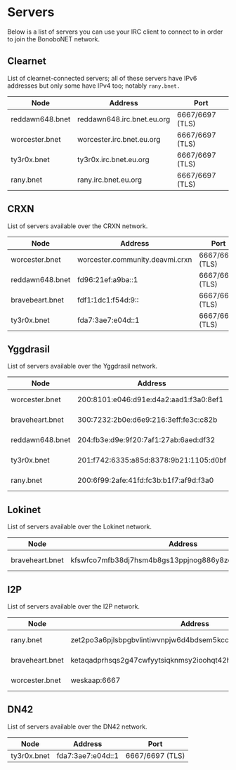 Servers
=======

Below is a list of servers you can use your IRC client to connect to in order to join the BonoboNET network.

## Clearnet

List of clearnet-connected servers; all of these servers have IPv6 addresses but only some have IPv4 too; notably `rany.bnet.`

| Node            | Address                    | Port            |
|-----------------|----------------------------|-----------------|
| reddawn648.bnet | reddawn648.irc.bnet.eu.org | 6667/6697 (TLS) |
| worcester.bnet  | worcester.irc.bnet.eu.org  | 6667/6697 (TLS) |
| ty3r0x.bnet     | ty3r0x.irc.bnet.eu.org     | 6667/6697 (TLS) |
| rany.bnet       | rany.irc.bnet.eu.org       | 6667/6697 (TLS) |

<!-- | reddawn648.bnet | 41.157.98.109 | 9006 | -->

## CRXN

List of servers available over the CRXN network.

| Node            | Address                         | Port            |
|-----------------|---------------------------------|-----------------|
| worcester.bnet  | worcester.community.deavmi.crxn | 6667/6697 (TLS) |
| reddawn648.bnet | fd96:21ef:a9ba::1               | 6667/6697 (TLS) |
| bravebeart.bnet | fdf1:1dc1:f54d:9::              | 6667/6697 (TLS) |
| ty3r0x.bnet     | fda7:3ae7:e04d::1               | 6667/6697 (TLS) |

## Yggdrasil

List of servers available over the Yggdrasil network.

| Node            | Address                                | Port            |
|-----------------|----------------------------------------|-----------------|
| worcester.bnet  | 200:8101:e046:d91e:d4a2:aad1:f3a0:8ef1 | 6667/6697 (TLS) |
| braveheart.bnet | 300:7232:2b0e:d6e9:216:3eff:fe3c:c82b  | 6667/6697 (TLS) |
| reddawn648.bnet | 204:fb3e:d9e:9f20:7af1:27ab:6aed:df32  | 6667/6697 (TLS) |
| ty3r0x.bnet     | 201:f742:6335:a85d:8378:9b21:1105:d0bf | 6667/6697 (TLS) |
| rany.bnet       | 200:6f99:2afe:41fd:fc3b:b1f7:af9d:f3a0 | 6667/6697 (TLS) |

## Lokinet

List of servers available over the Lokinet network.

| Node            | Address                                                   | Port            |
|-----------------|-----------------------------------------------------------|-----------------|
| braveheart.bnet | kfswfco7mfb38dj7hsm4b8gs13ppjnog886y8zcgzno4jt16cepy.loki | 6667/6697 (TLS) |

## I2P

List of servers available over the I2P network.

| Node            | Address                                                      	  | Type       |
|-----------------|-------------------------------------------------------------------|------------|
| rany.bnet 	  | zet2po3a6pjlsbpgbvlintiwvnpjw6d4bdsem5kcckbqiroebq3q.b32.i2p:6667 | No SSL/TLS |
| braveheart.bnet | ketaqadprhsqs2g47cwfyytsiqknmsy2ioohqt42htrbcsxpbjda.b32.i2p      | No SSL/TLS |
| worcester.bnet  | weskaap:6667                                                      | No SSL/TLS |

## DN42

List of servers available over the DN42 network.

| Node        |  Address          | Port            |
|-------------|-------------------|-----------------|
| ty3r0x.bnet | fda7:3ae7:e04d::1 | 6667/6697 (TLS) |
